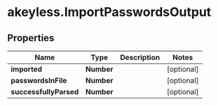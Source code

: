 # akeyless.ImportPasswordsOutput

## Properties

Name | Type | Description | Notes
------------ | ------------- | ------------- | -------------
**imported** | **Number** |  | [optional] 
**passwordsInFile** | **Number** |  | [optional] 
**successfullyParsed** | **Number** |  | [optional] 


